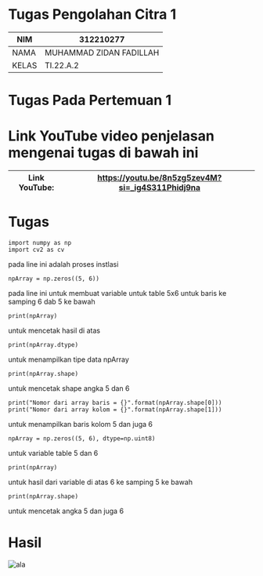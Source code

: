 
# Tugas Pengolahan Citra 1


| NIM | 312210277 |
| --- | --- |
| NAMA |  MUHAMMAD ZIDAN FADILLAH |
| KELAS | TI.22.A.2 |






# Tugas Pada Pertemuan 1

# Link YouTube video penjelasan mengenai tugas di bawah ini 

| Link YouTube: |  https://youtu.be/8n5zg5zev4M?si=_ig4S311Phidj9na |
| --- | --- |


# Tugas 

```
import numpy as np
import cv2 as cv
```
pada line ini adalah proses instlasi

```
npArray = np.zeros((5, 6))
```
pada line ini untuk membuat variable untuk table 5x6 untuk baris ke samping 6 dab 5 ke bawah


```
print(npArray)
```
untuk mencetak hasil di atas

```
print(npArray.dtype)
```

untuk menampilkan tipe data npArray

```
print(npArray.shape)
```

untuk mencetak shape angka 5 dan 6 

```
print("Nomor dari array baris = {}".format(npArray.shape[0]))
print("Nomor dari array kolom = {}".format(npArray.shape[1]))
```

untuk menampilkan baris kolom 5 dan juga 6

```
npArray = np.zeros((5, 6), dtype=np.uint8)
```
untuk variable table 5 dan 6
```
print(npArray)
```
untuk  hasil dari variable di atas 6 ke samping 5 ke bawah
```
print(npArray.shape)
```
untuk mencetak angka 5 dan juga 6

# Hasil

![ala](https://github.com/muhammadzidanfadilah/Pengolahan_Citra/assets/115553474/389c4c9f-0ebd-40a1-895e-502660d1eb2d)

